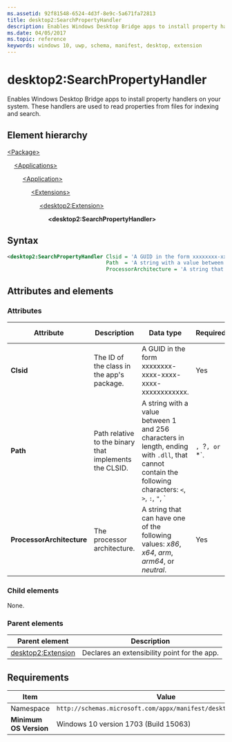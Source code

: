 ```yaml
---
ms.assetid: 92f81548-6524-4d3f-8e9c-5a671fa72813
title: desktop2:SearchPropertyHandler
description: Enables Windows Desktop Bridge apps to install property handlers on your system. These handlers are used to read properties from files for indexing and search.
ms.date: 04/05/2017
ms.topic: reference
keywords: windows 10, uwp, schema, manifest, desktop, extension 
---
```


# desktop2:SearchPropertyHandler

Enables Windows Desktop Bridge apps to install property handlers on your system. These handlers are used to read properties from files for indexing and search.

## Element hierarchy

[\<Package\>](element-package.md)

&nbsp;&nbsp;&nbsp;&nbsp;[\<Applications\>](element-applications.md)

&nbsp;&nbsp;&nbsp;&nbsp; &nbsp;&nbsp;&nbsp;&nbsp;[\<Application\>](element-application.md)

&nbsp;&nbsp;&nbsp;&nbsp; &nbsp;&nbsp;&nbsp;&nbsp; &nbsp;&nbsp;&nbsp;&nbsp;[\<Extensions\>](element-1-extensions.md)

&nbsp;&nbsp;&nbsp;&nbsp; &nbsp;&nbsp;&nbsp;&nbsp; &nbsp;&nbsp;&nbsp;&nbsp; &nbsp;&nbsp;&nbsp;&nbsp;[\<desktop2:Extension\>](element-desktop2-extension.md)

&nbsp;&nbsp;&nbsp;&nbsp; &nbsp;&nbsp;&nbsp;&nbsp; &nbsp;&nbsp;&nbsp;&nbsp; &nbsp;&nbsp;&nbsp;&nbsp; &nbsp;&nbsp;&nbsp;&nbsp;**\<desktop2:SearchPropertyHandler\>**

## Syntax

```xml
<desktop2:SearchPropertyHandler Clsid = 'A GUID in the form xxxxxxxx-xxxx-xxxx-xxxx-xxxxxxxxxxxx.'
                                Path  = 'A string with a value between 1 and 256 characters in length, ending with ".dll", that cannot contain the following characters: <, >, :, ", |, ?, or *.'
                                ProcessorArchitecture = 'A string that can have one of the following values: "x86", "x64", "arm", "arm64", or "neutral".' />
```

## Attributes and elements

### Attributes

| Attribute | Description | Data type | Required | Default value |
|-|-|-|-|-|
| **Clsid** | The ID of the class in the app's package. | A GUID in the form xxxxxxxx-xxxx-xxxx-xxxx-xxxxxxxxxxxx. | Yes |
| **Path** | Path relative to the binary that implements the CLSID. | A string with a value between 1 and 256 characters in length, ending with `.dll`, that cannot contain the following characters: `<`, `>`, `:`, `"`, `|`, `?`, or `*`. | No |
| **ProcessorArchitecture** | The processor architecture. | A string that can have one of the following values: *x86*, *x64*, *arm*, *arm64*, or *neutral*. | Yes |

### Child elements

None.

### Parent elements

| Parent element | Description |
|-|-|
| [desktop2:Extension](element-desktop2-extension.md) | Declares an extensibility point for the app. |

## Requirements

| Item  | Value  |
|--|--|
| Namespace | `http://schemas.microsoft.com/appx/manifest/desktop/windows10/2` |
| **Minimum OS Version** | Windows 10 version 1703 (Build 15063) |
